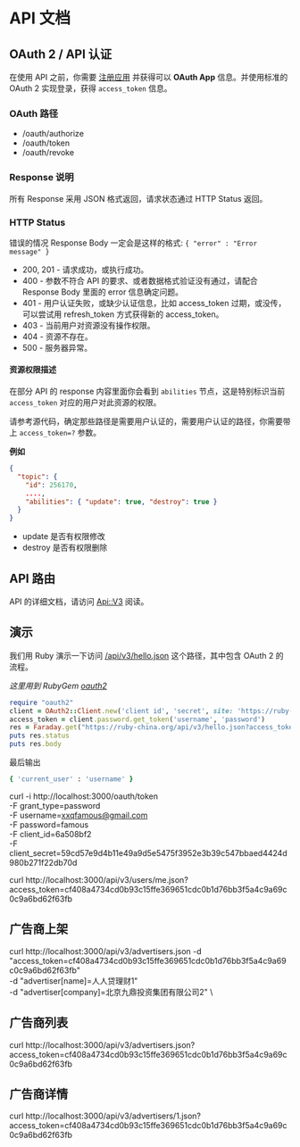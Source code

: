 # API 文档



## OAuth 2 / API 认证

在使用 API 之前，你需要 [注册应用](/oauth/applications/new) 并获得可以 **OAuth App** 信息。并使用标准的 OAuth 2 实现登录，获得 `access_token` 信息。

### OAuth 路径

- /oauth/authorize
- /oauth/token
- /oauth/revoke

### Response 说明

所有 Response 采用 JSON 格式返回，请求状态通过 HTTP Status 返回。

### HTTP Status

错误的情况 Response Body 一定会是这样的格式: `{ "error" : "Error message" }`

- 200, 201 - 请求成功，或执行成功。
- 400 - 参数不符合 API 的要求、或者数据格式验证没有通过，请配合 Response Body 里面的 error 信息确定问题。
- 401 - 用户认证失败，或缺少认证信息，比如 access_token 过期，或没传，可以尝试用 refresh_token 方式获得新的 access_token。
- 403 - 当前用户对资源没有操作权限。
- 404 - 资源不存在。
- 500 - 服务器异常。

#### 资源权限描述

在部分 API 的 response 内容里面你会看到 `abilities` 节点，这是特别标识当前 `access_token` 对应的用户对此资源的权限。

请参考源代码，确定那些路径是需要用户认证的，需要用户认证的路径，你需要带上 `access_token=?` 参数。

**例如**

```json
{
  "topic": {
    "id": 256170,
    ....,
    "abilities": { "update": true, "destroy": true }
  }
}
```

- update 是否有权限修改
- destroy 是否有权限删除

## API 路由

API 的详细文档，请访问 [Api::V3](/api-doc/Api/V3.html) 阅读。

## 演示

我们用 Ruby 演示一下访问 [/api/v3/hello.json](/api-doc/Api/V3/RootController.html#hello-instance_method) 这个路径，其中包含 OAuth 2 的流程。

_这里用到 RubyGem [oauth2](https://github.com/intridea/oauth2)_

```rb
require "oauth2"
client = OAuth2::Client.new('client id', 'secret', site: 'https://ruby-china.org')
access_token = client.password.get_token('username', 'password')
res = Faraday.get("https://ruby-china.org/api/v3/hello.json?access_token=#{access_token.token}")
puts res.status
puts res.body
```

最后输出

```rb
{ 'current_user' : 'username' }
```

curl -i http://localhost:3000/oauth/token \
-F grant_type=password \
-F username=xxqfamous@gmail.com \
-F password=famous \
-F client_id=6a508bf2 \
-F client_secret=59cd57e9d4b11e49a9d5e5475f3952e3b39c547bbaed4424d980b271f22db70d

curl http://localhost:3000/api/v3/users/me.json?access_token=cf408a4734cd0b93c15ffe369651cdc0b1d76bb3f5a4c9a69c0c9a6bd62f63fb

## 广告商上架
curl http://localhost:3000/api/v3/advertisers.json -d "access_token=cf408a4734cd0b93c15ffe369651cdc0b1d76bb3f5a4c9a69c0c9a6bd62f63fb" \
-d "advertiser[name]=人人贷理财1" \
-d "advertiser[company]=北京九鼎投资集团有限公司2" \

## 广告商列表
curl http://localhost:3000/api/v3/advertisers.json?access_token=cf408a4734cd0b93c15ffe369651cdc0b1d76bb3f5a4c9a69c0c9a6bd62f63fb

## 广告商详情
curl http://localhost:3000/api/v3/advertisers/1.json?access_token=cf408a4734cd0b93c15ffe369651cdc0b1d76bb3f5a4c9a69c0c9a6bd62f63fb

